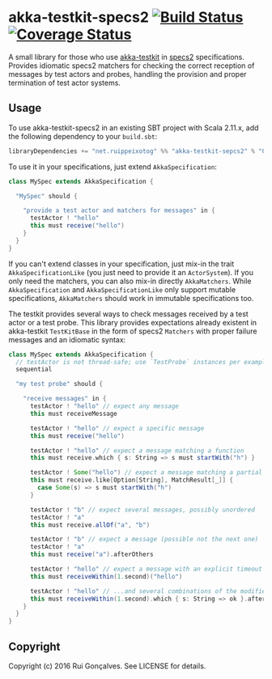 # akka-testkit-specs2 [![Build Status](https://travis-ci.org/ruippeixotog/akka-testkit-specs2.svg?branch=master)](https://travis-ci.org/ruippeixotog/akka-testkit-specs2) [![Coverage Status](https://coveralls.io/repos/github/ruippeixotog/akka-testkit-specs2/badge.svg?branch=master)](https://coveralls.io/github/ruippeixotog/akka-testkit-specs2?branch=master)

A small library for those who use [akka-testkit](http://doc.akka.io/docs/akka/current/scala/testing.html) in [specs2](http://etorreborre.github.io/specs2/) specifications. Provides idiomatic specs2 matchers for checking the correct reception of messages by test actors and probes, handling the provision and proper termination of test actor systems.

## Usage

To use akka-testkit-specs2 in an existing SBT project with Scala 2.11.x, add the following dependency to your `build.sbt`:

```scala
libraryDependencies += "net.ruippeixotog" %% "akka-testkit-sepcs2" % "0.1.0-SNAPSHOT"
```

To use it in your specifications, just extend `AkkaSpecification`:

```scala
class MySpec extends AkkaSpecification {

  "MySpec" should {

    "provide a test actor and matchers for messages" in {
      testActor ! "hello"
      this must receive("hello")
    }
  }
}
```

If you can't extend classes in your specification, just mix-in the trait `AkkaSpecificationLike` (you just need to provide it an `ActorSystem`). If you only need the matchers, you can also mix-in directly `AkkaMatchers`. While `AkkaSpecification` and `AkkaSpecificationLike` only support mutable specifications, `AkkaMatchers` should work in immutable specifications too.

The testkit provides several ways to check messages received by a test actor or a test probe. This library provides expectations already existent in akka-testkit `TestKitBase` in the form of specs2 `Matchers` with proper failure messages and an idiomatic syntax:

```scala
class MySpec extends AkkaSpecification {
  // testActor is not thread-safe; use `TestProbe` instances per example when possible!
  sequential

  "my test probe" should {

    "receive messages" in {
      testActor ! "hello" // expect any message
      this must receiveMessage

      testActor ! "hello" // expect a specific message
      this must receive("hello")

      testActor ! "hello" // expect a message matching a function
      this must receive.which { s: String => s must startWith("h") }

      testActor ! Some("hello") // expect a message matching a partial function
      this must receive.like[Option[String], MatchResult[_]] {
        case Some(s) => s must startWith("h")
      }

      testActor ! "b" // expect several messages, possibly unordered
      testActor ! "a"
      this must receive.allOf("a", "b")

      testActor ! "b" // expect a message (possible not the next one)
      testActor ! "a"
      this must receive("a").afterOthers

      testActor ! "hello" // expect a message with an explicit timeout
      this must receiveWithin(1.second)("hello")

      testActor ! "hello" // ...and several combinations of the modifiers above
      this must receiveWithin(1.second).which { s: String => ok }.afterOthers
    }
  }
}
```

## Copyright

Copyright (c) 2016 Rui Gonçalves. See LICENSE for details.
